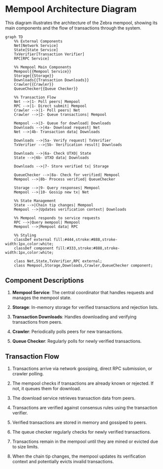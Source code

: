 # Mempool Architecture Diagram

This diagram illustrates the architecture of the Zebra mempool, showing its main components and the flow of transactions through the system.

```mermaid
graph TD
    %% External Components
    Net[Network Service] 
    State[State Service]
    TxVerifier[Transaction Verifier]
    RPC[RPC Service]
    
    %% Mempool Main Components
    Mempool{{Mempool Service}}
    Storage{{Storage}}
    Downloads{{Transaction Downloads}}
    Crawler{{Crawler}}
    QueueChecker{{Queue Checker}}
    
    %% Transaction Flow
    Net -->|1- Poll peers| Mempool
    RPC -->|1- Direct submit| Mempool
    Crawler -->|1- Poll peers| Net
    Crawler -->|2- Queue transactions| Mempool
    
    Mempool -->|3- Queue for download| Downloads
    Downloads -->|4a- Download request| Net
    Net -->|4b- Transaction data| Downloads
    
    Downloads -->|5a- Verify request| TxVerifier
    TxVerifier -->|5b- Verification result| Downloads
    
    Downloads -->|6a- Check UTXO| State
    State -->|6b- UTXO data| Downloads
    
    Downloads -->|7- Store verified tx| Storage
    
    QueueChecker -->|8a- Check for verified| Mempool
    Mempool -->|8b- Process verified| QueueChecker
    
    Storage -->|9- Query responses| Mempool
    Mempool -->|10- Gossip new tx| Net
    
    %% State Management
    State -->|Chain tip changes| Mempool
    Mempool -->|Updates verification context| Downloads
    
    %% Mempool responds to service requests
    RPC -->|Query mempool| Mempool
    Mempool -->|Mempool data| RPC
    
    %% Styling
    classDef external fill:#444,stroke:#888,stroke-width:1px,color:white;
    classDef component fill:#333,stroke:#888,stroke-width:1px,color:white;
    
    class Net,State,TxVerifier,RPC external;
    class Mempool,Storage,Downloads,Crawler,QueueChecker component;
```

## Component Descriptions

1. **Mempool Service**: The central coordinator that handles requests and manages the mempool state.

2. **Storage**: In-memory storage for verified transactions and rejection lists.

3. **Transaction Downloads**: Handles downloading and verifying transactions from peers.

4. **Crawler**: Periodically polls peers for new transactions.

5. **Queue Checker**: Regularly polls for newly verified transactions.

## Transaction Flow

1. Transactions arrive via network gossiping, direct RPC submission, or crawler polling.

2. The mempool checks if transactions are already known or rejected. If not, it queues them for download.

3. The download service retrieves transaction data from peers.

4. Transactions are verified against consensus rules using the transaction verifier.

5. Verified transactions are stored in memory and gossiped to peers.

6. The queue checker regularly checks for newly verified transactions.

7. Transactions remain in the mempool until they are mined or evicted due to size limits.

8. When the chain tip changes, the mempool updates its verification context and potentially evicts invalid transactions.
